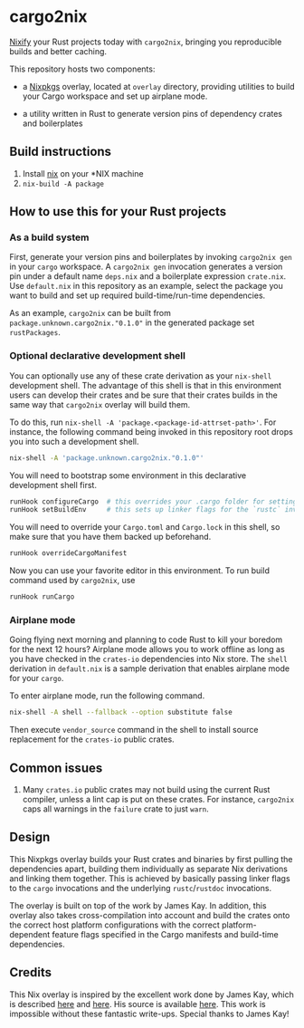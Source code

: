 # cargo2nix

[Nixify](https://nixos.org/nix) your Rust projects today with `cargo2nix`,
bringing you reproducible builds and better caching.

This repository hosts two components:

- a [Nixpkgs](https://github.com/NixOS/nixpkgs) overlay, located at `overlay`
  directory, providing utilities to build your Cargo workspace and set up
  airplane mode.
  
- a utility written in Rust to generate version pins of dependency crates
  and boilerplates


## Build instructions

1. Install [nix](https://nixos.org/nix) on your *NIX machine
1. `nix-build -A package`

## How to use this for your Rust projects

### As a build system

First, generate your version pins and boilerplates by invoking `cargo2nix gen`
in your `cargo` workspace.
A `cargo2nix gen` invocation generates a version pin under a default name
`deps.nix` and a boilerplate expression `crate.nix`.
Use `default.nix` in this repository as an example, select the package you want
to build and set up required build-time/run-time dependencies.

As an example, `cargo2nix` can be built from `package.unknown.cargo2nix."0.1.0"`
in the generated package set `rustPackages`.

### Optional declarative development shell

You can optionally use any of these crate derivation as your `nix-shell`
development shell.
The advantage of this shell is that in this environment users can develop their
crates and be sure that their crates builds in the same way that `cargo2nix`
overlay will build them.

To do this, run `nix-shell -A 'package.<package-id-attrset-path>'`.
For instance, the following command being invoked in this repository root drops
you into such a development shell.
```bash
nix-shell -A 'package.unknown.cargo2nix."0.1.0"'
```
You will need to bootstrap some environment in this declarative development shell
first.
```bash
runHook configureCargo  # this overrides your .cargo folder for setting cross-compilers, for example
runHook setBuildEnv     # this sets up linker flags for the `rustc` invocations
```
You will need to override your `Cargo.toml` and `Cargo.lock` in this shell,
so make sure that you have them backed up beforehand.
```bash
runHook overrideCargoManifest
```
Now you can use your favorite editor in this environment.
To run build command used by `cargo2nix`, use
```bash
runHook runCargo
```

### Airplane mode

Going flying next morning and planning to code Rust to kill your boredom for the
next 12 hours?
Airplane mode allows you to work offline as long as you have checked in the
`crates-io` dependencies into Nix store.
The `shell` derivation in `default.nix` is a sample derivation that enables
airplane mode for your `cargo`.

To enter airplane mode, run the following command.
```bash
nix-shell -A shell --fallback --option substitute false
```
Then execute `vendor_source` command in the shell to install source replacement
for the `crates-io` public crates.

## Common issues

1. Many `crates.io` public crates may not build using the current Rust compiler,
   unless a lint cap is put on these crates.
   For instance, `cargo2nix` caps all warnings in the `failure` crate to just
   `warn`.
   
## Design

This Nixpkgs overlay builds your Rust crates and binaries by first pulling the
dependencies apart, building them individually as separate Nix derivations and
linking them together.
This is achieved by basically passing linker flags to the `cargo` invocations
and the underlying `rustc`/`rustdoc` invocations.

The overlay is built on top of the work by James Kay.
In addition, this overlay also takes cross-compilation into account and build
the crates onto the correct host platform configurations with the correct
platform-dependent feature flags specified in the Cargo manifests
and build-time dependencies.

## Credits

This Nix overlay is inspired by the excellent work done by James Kay, which
is described
[here](https://www.hadean.com/blog/managing-rust-dependencies-with-nix-part-i)
and
[here](https://www.hadean.com/blog/managing-rust-dependencies-with-nix-part-ii).
His source is available [here](https://github.com/Twey/mkRustCrate).
This work is impossible without these fantastic write-ups.
Special thanks to James Kay!
